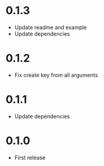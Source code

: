 # 0.1.3

- Update readme and example
- Update dependencies

# 0.1.2

- Fix create key from all arguments

# 0.1.1

- Update dependencies

# 0.1.0

- First release
